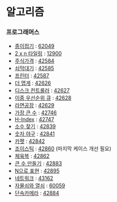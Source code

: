# 알고리즘

### 프로그래머스
- [종이접기](https://programmers.co.kr/learn/courses/30/lessons/62049?language=python3) : [62049](62049.py)
- [2 x n 타일링](https://programmers.co.kr/learn/courses/30/lessons/12900?language=python3) : [12900](12900.py) 
- [주식가격](https://programmers.co.kr/learn/courses/30/lessons/42584?language=python3) : [42584](42584.py)
- [쇠막대기](https://programmers.co.kr/learn/courses/30/lessons/42585?language=python3) : [42585](42585.py)
- [프린터](https://programmers.co.kr/learn/courses/30/lessons/42587?language=python3) : [42587](42587.py)
- [더 맵게](https://programmers.co.kr/learn/courses/30/lessons/42626?language=python3) : [42626](42626.py)
- [디스크 컨트롤러](https://programmers.co.kr/learn/courses/30/lessons/42627?language=python3) : [42627](42627.py)
- [이중 우선순위 큐](https://programmers.co.kr/learn/courses/30/lessons/42628?language=python3) : [42628](42628.py)
- [라면공장](https://programmers.co.kr/learn/courses/30/lessons/42629?language=python3) : [42629](42629.py)
- [가장 큰 수](https://programmers.co.kr/learn/courses/30/lessons/42746?language=python3) : [42746](42746.py)
- [H-Index](https://programmers.co.kr/learn/courses/30/lessons/42747?language=python3) : [42747](42747.py)
- [소수 찾기](https://programmers.co.kr/learn/courses/30/lessons/42839?language=python3) : [42839](42839.py)
- [숫자 야구](https://programmers.co.kr/learn/courses/30/lessons/42841?language=python3) : [42841](42841.py)
- [카펫](https://programmers.co.kr/learn/courses/30/lessons/42842?language=python3) : [42842](42842.py)
- [조이스틱](https://programmers.co.kr/learn/courses/30/lessons/42860?language=python3) : [42860](42860.py) (마지막 케이스 개선 필요)
- [체육복](https://programmers.co.kr/learn/courses/30/lessons/42862?language=python3) : [42862](42862.py)
- [큰 수 만들기](https://programmers.co.kr/learn/courses/30/lessons/42883?language=python3) : [42883](42883.py)
- [N으로 표현](https://programmers.co.kr/learn/courses/30/lessons/42895?language=python3) : [42895](42895.py)
- [네트워크](https://programmers.co.kr/learn/courses/30/lessons/43162?language=python3) : [43162](43162.py)
- [자물쇠와 열쇠](https://programmers.co.kr/learn/courses/30/lessons/60059?language=python3) : [60059](60059.py)
- [단속카메라](https://programmers.co.kr/learn/courses/30/lessons/42884?language=python3#) : [42884](42884.py)
